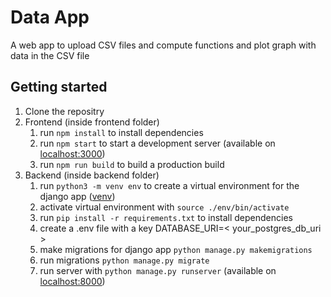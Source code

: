 # Data App

A web app to upload CSV files and compute functions and plot graph with data in the CSV file

## Getting started

1. Clone the repositry
2. Frontend (inside frontend folder)
    1. run `npm install` to install dependencies
    2. run `npm start` to start a development server (available on [localhost:3000](http://localhost:3000))
    3. run `npm run build` to build a production build
3. Backend (inside backend folder)
    1. run `python3 -m venv env` to create a virtual environment for the django app ([venv](https://docs.python.org/3/library/venv.html))
    2. activate virtual environment with `source ./env/bin/activate`
    3. run `pip install -r requirements.txt` to install dependencies
    4. create a .env file with a key DATABASE_URI=< your_postgres_db_uri >
    5. make migrations for django app `python manage.py makemigrations`
    6. run migrations `python manage.py migrate`
    7. run server with `python manage.py runserver` (available on [localhost:8000](http://localhost:8000))
